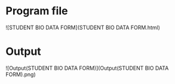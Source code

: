 # Program file
![STUDENT BIO DATA FORM](STUDENT BIO DATA FORM.html)

# Output
![Output(STUDENT BIO DATA FORM)](Output(STUDENT BIO DATA FORM).png)

